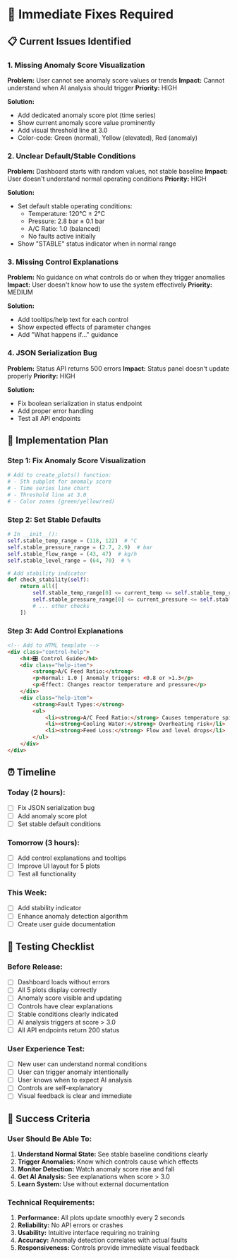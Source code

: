 # 🚨 Immediate Fixes Required

## 📋 Current Issues Identified

### 1. **Missing Anomaly Score Visualization**
**Problem:** User cannot see anomaly score values or trends
**Impact:** Cannot understand when AI analysis should trigger
**Priority:** HIGH

**Solution:**
- Add dedicated anomaly score plot (time series)
- Show current anomaly score value prominently
- Add visual threshold line at 3.0
- Color-code: Green (normal), Yellow (elevated), Red (anomaly)

### 2. **Unclear Default/Stable Conditions**
**Problem:** Dashboard starts with random values, not stable baseline
**Impact:** User doesn't understand normal operating conditions
**Priority:** HIGH

**Solution:**
- Set default stable operating conditions:
  - Temperature: 120°C ± 2°C
  - Pressure: 2.8 bar ± 0.1 bar
  - A/C Ratio: 1.0 (balanced)
  - No faults active initially
- Show "STABLE" status indicator when in normal range

### 3. **Missing Control Explanations**
**Problem:** No guidance on what controls do or when they trigger anomalies
**Impact:** User doesn't know how to use the system effectively
**Priority:** MEDIUM

**Solution:**
- Add tooltips/help text for each control
- Show expected effects of parameter changes
- Add "What happens if..." guidance

### 4. **JSON Serialization Bug**
**Problem:** Status API returns 500 errors
**Impact:** Status panel doesn't update properly
**Priority:** HIGH

**Solution:**
- Fix boolean serialization in status endpoint
- Add proper error handling
- Test all API endpoints

## 🎯 Implementation Plan

### **Step 1: Fix Anomaly Score Visualization**
```python
# Add to create_plots() function:
# - 5th subplot for anomaly score
# - Time series line chart
# - Threshold line at 3.0
# - Color zones (green/yellow/red)
```

### **Step 2: Set Stable Defaults**
```python
# In __init__():
self.stable_temp_range = (118, 122)  # °C
self.stable_pressure_range = (2.7, 2.9)  # bar
self.stable_flow_range = (43, 47)  # kg/h
self.stable_level_range = (64, 70)  # %

# Add stability indicator
def check_stability(self):
    return all([
        self.stable_temp_range[0] <= current_temp <= self.stable_temp_range[1],
        self.stable_pressure_range[0] <= current_pressure <= self.stable_pressure_range[1],
        # ... other checks
    ])
```

### **Step 3: Add Control Explanations**
```html
<!-- Add to HTML template -->
<div class="control-help">
    <h4>🎛️ Control Guide</h4>
    <div class="help-item">
        <strong>A/C Feed Ratio:</strong>
        <p>Normal: 1.0 | Anomaly triggers: <0.8 or >1.3</p>
        <p>Effect: Changes reactor temperature and pressure</p>
    </div>
    <div class="help-item">
        <strong>Fault Types:</strong>
        <ul>
            <li><strong>A/C Feed Ratio:</strong> Causes temperature spikes</li>
            <li><strong>Cooling Water:</strong> Overheating risk</li>
            <li><strong>Feed Loss:</strong> Flow and level drops</li>
        </ul>
    </div>
</div>
```

## ⏰ Timeline

### **Today (2 hours):**
- [ ] Fix JSON serialization bug
- [ ] Add anomaly score plot
- [ ] Set stable default conditions

### **Tomorrow (3 hours):**
- [ ] Add control explanations and tooltips
- [ ] Improve UI layout for 5 plots
- [ ] Test all functionality

### **This Week:**
- [ ] Add stability indicator
- [ ] Enhance anomaly detection algorithm
- [ ] Create user guide documentation

## 🧪 Testing Checklist

### **Before Release:**
- [ ] Dashboard loads without errors
- [ ] All 5 plots display correctly
- [ ] Anomaly score visible and updating
- [ ] Controls have clear explanations
- [ ] Stable conditions clearly indicated
- [ ] AI analysis triggers at score > 3.0
- [ ] All API endpoints return 200 status

### **User Experience Test:**
- [ ] New user can understand normal conditions
- [ ] User can trigger anomaly intentionally
- [ ] User knows when to expect AI analysis
- [ ] Controls are self-explanatory
- [ ] Visual feedback is clear and immediate

## 📝 Success Criteria

### **User Should Be Able To:**
1. **Understand Normal State:** See stable baseline conditions clearly
2. **Trigger Anomalies:** Know which controls cause which effects
3. **Monitor Detection:** Watch anomaly score rise and fall
4. **Get AI Analysis:** See explanations when score > 3.0
5. **Learn System:** Use without external documentation

### **Technical Requirements:**
1. **Performance:** All plots update smoothly every 2 seconds
2. **Reliability:** No API errors or crashes
3. **Usability:** Intuitive interface requiring no training
4. **Accuracy:** Anomaly detection correlates with actual faults
5. **Responsiveness:** Controls provide immediate visual feedback
